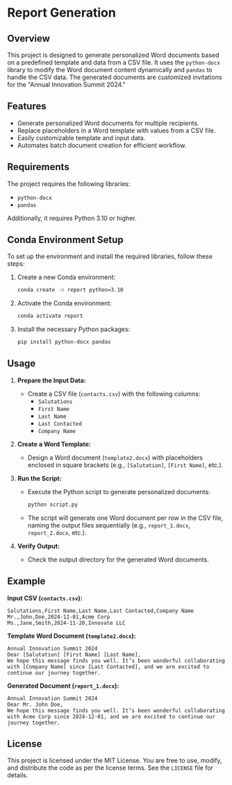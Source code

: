 # Report Generation

## Overview
This project is designed to generate personalized Word documents based on a predefined template and data from a CSV file. It uses the `python-docx` library to modify the Word document content dynamically and `pandas` to handle the CSV data. The generated documents are customized invitations for the "Annual Innovation Summit 2024."

## Features
- Generate personalized Word documents for multiple recipients.
- Replace placeholders in a Word template with values from a CSV file.
- Easily customizable template and input data.
- Automates batch document creation for efficient workflow.

## Requirements
The project requires the following libraries:
- `python-docx`
- `pandas`

Additionally, it requires Python 3.10 or higher.

## Conda Environment Setup
To set up the environment and install the required libraries, follow these steps:
1. Create a new Conda environment:
   ```bash
   conda create -n report python=3.10
   ```
2. Activate the Conda environment:
   ```bash
   conda activate report
   ```
3. Install the necessary Python packages:
   ```bash
   pip install python-docx pandas
   ```

## Usage
1. **Prepare the Input Data:**
   - Create a CSV file (`contacts.csv`) with the following columns:
     - `Salutations`
     - `First Name`
     - `Last Name`
     - `Last Contacted`
     - `Company Name`

2. **Create a Word Template:**
   - Design a Word document (`template2.docx`) with placeholders enclosed in square brackets (e.g., `[Salutation]`, `[First Name]`, etc.).

3. **Run the Script:**
   - Execute the Python script to generate personalized documents:
     ```bash
     python script.py
     ```
   - The script will generate one Word document per row in the CSV file, naming the output files sequentially (e.g., `report_1.docx`, `report_2.docx`, etc.).

4. **Verify Output:**
   - Check the output directory for the generated Word documents.

## Example
**Input CSV (`contacts.csv`):**
```csv
Salutations,First Name,Last Name,Last Contacted,Company Name
Mr.,John,Doe,2024-12-01,Acme Corp
Ms.,Jane,Smith,2024-11-20,Innovate LLC
```

**Template Word Document (`template2.docx`):**
```text
Annual Innovation Summit 2024
Dear [Salutation] [First Name] [Last Name],
We hope this message finds you well. It’s been wonderful collaborating with [Company Name] since [Last Contacted], and we are excited to continue our journey together.
```

**Generated Document (`report_1.docx`):**
```text
Annual Innovation Summit 2024
Dear Mr. John Doe,
We hope this message finds you well. It’s been wonderful collaborating with Acme Corp since 2024-12-01, and we are excited to continue our journey together.
```

## License
This project is licensed under the MIT License. You are free to use, modify, and distribute the code as per the license terms. See the `LICENSE` file for details.
